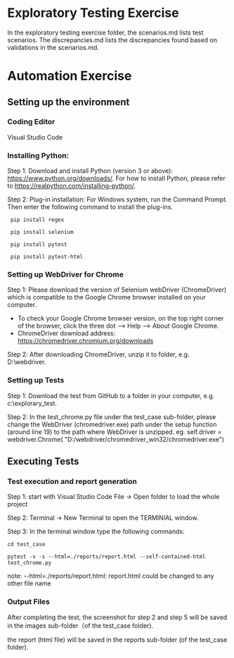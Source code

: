 # Exploratory Testing Exercise

In the exploratory testing exercise folder, the scenarios.md lists test scenarios. The discrepancies.md lists the discrepancies found based on validations in the scenarios.md.

# Automation Exercise

## Setting up the environment

### Coding Editor

Visual Studio Code

### Installing Python:

Step 1: Download and install Python (version 3 or above): https://www.python.org/downloads/. For how to install Python, please refer to https://realpython.com/installing-python/.

Step 2: Plug-in installation: For Windows system, run the Command Prompt. Then enter the following command to install the plug-ins.

```
 pip install regex
```

```
 pip install selenium
```

```
 pip install pytest
```

```
 pip install pytest-html
```

### Setting up WebDriver for Chrome

Step 1: Please download the version of Selenium webDriver (ChromeDriver) which is compatible to the Google Chrome browser installed on your computer.

- To check your Google Chrome browser version, on the top right corner of the browser, click the three dot --> Help --> About Google Chrome.
- ChromeDriver download address: https://chromedriver.chromium.org/downloads

Step 2: After downloading ChromeDriver, unzip it to folder, e.g. D:\webdriver.

### Setting up Tests

Step 1: Download the test from GitHub to a folder in your computer, e.g. c:\explorary_test.

Step 2: In the test_chrome.py file under the test_case sub-folder, please change the WebDriver (chromedriver.exe) path under the setup function (around line 19) to the path where WebDriver is unzipped.
eg. self.driver = webdriver.Chrome(
"D:/webdriver/chromedriver_win32/chromedriver.exe")

## Executing Tests

### Test execution and report generation

Step 1: start with Visual Studio Code File -> Open folder to load the whole project

Step 2: Terminal -> New Terminal to open the TERMINIAL window.

Step 3: In the terminal window type the following commands:

```
cd test_case
```

```
pytest -v -s --html=./reports/report.html --self-contained-html test_chrome.py
```

note: --html=./reports/report.html: report.html could be changed to any other file name

### Output Files

After completing the test, the screenshot for step 2 and step 5 will be saved in the images sub-folder（of the test_case folder).

the report (html file) will be saved in the reports sub-folder (of the test_case folder).
